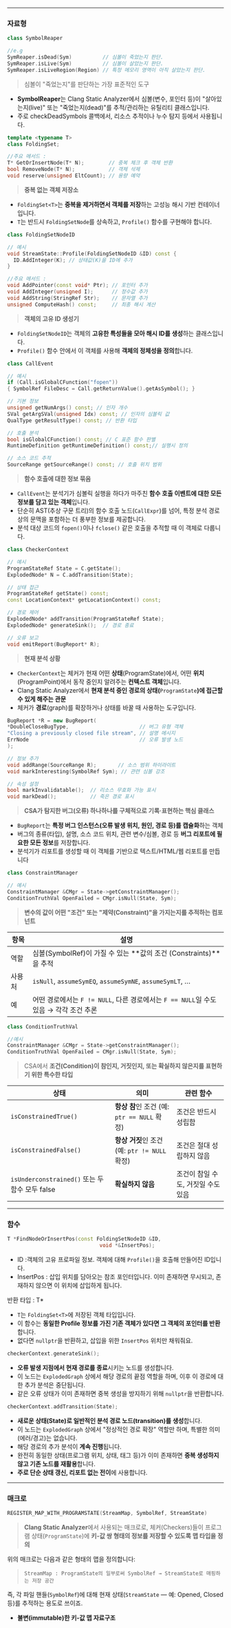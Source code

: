
---
### 자료형

```cpp
class SymbolReaper

//e.g
SymReaper.isDead(Sym)          // 심볼이 죽었는지 판단. 
SymReaper.isLive(Sym)          // 심볼이 살았는지 판단.
SymReaper.isLiveRegion(Region) // 특정 메모리 영역이 아직 살았는지 판단.
```

>심볼이 "죽었는지"를 판단하는 가장 표준적인 도구
- **SymbolReaper**는 Clang Static Analyzer에서 심볼(변수, 포인터 등)이 "살아있는지(live)" 또는 "죽었는지(dead)"를 추적/관리하는 유틸리티 클래스입니다.
- 주로 checkDeadSymbols 콜백에서, 리소스 추적이나 누수 탐지 등에서 사용됩니다.



```cpp
template <typename T> 
class FoldingSet;

//주요 메서드 :
T* GetOrInsertNode(T* N);        // 중복 체크 후 객체 반환
bool RemoveNode(T* N);           // 객체 삭제
void reserve(unsigned EltCount); // 용량 예약
```
>**중복 없는 객체 저장소**
- `FoldingSet<T>`는 **중복을 제거하면서 객체를 저장**하는 고성능 해시 기반 컨테이너입니다.
- `T`는 반드시 `FoldingSetNode`를 상속하고, `Profile()` 함수를 구현해야 합니다.



```cpp
class FoldingSetNodeID

// 예시
void StreamState::Profile(FoldingSetNodeID &ID) const {
  ID.AddInteger(K); // 상태값(K)을 ID에 추가
}

//주요 메서드 :
void AddPointer(const void* Ptr); // 포인터 추가 
void AddInteger(unsigned I);      // 정수값 추가 
void AddString(StringRef Str);    // 문자열 추가 
unsigned ComputeHash() const;     // 최종 해시 계산
```
>**객체의 고유 ID 생성기**
- `FoldingSetNodeID`는 객체의 **고유한 특성들을 모아 해시 ID를 생성**하는 클래스입니다.
- `Profile()` 함수 안에서 이 객체를 사용해 **객체의 정체성을 정의**합니다.



```cpp
class CallEvent

// 예시
if (Call.isGlobalCFunction("fopen")) 
{ SymbolRef FileDesc = Call.getReturnValue().getAsSymbol(); }

// 기본 정보
unsigned getNumArgs() const; // 인자 개수 
SVal getArgSVal(unsigned Idx) const; // 인자의 심볼릭 값 
QualType getResultType() const; // 반환 타입 

// 호출 분석 
bool isGlobalCFunction() const; // C 표준 함수 판별 
RuntimeDefinition getRuntimeDefinition() const;// 실행시 정의 

// 소스 코드 추적 
SourceRange getSourceRange() const; // 호출 위치 범위
```
>**함수 호출에 대한 정보 묶음**
- `CallEvent`는 분석기가 심볼릭 실행을 하다가 마주친 **함수 호출 이벤트에 대한 모든 정보를 담고 있는 객체**입니다.
- 단순히 AST(추상 구문 트리)의 함수 호출 노드(`CallExpr`)를 넘어, 특정 분석 경로상의 문맥을 포함하는 더 풍부한 정보를 제공합니다.
- 분석 대상 코드의 `fopen()`이나 `fclose()` 같은 호출을 추적할 때 이 객체로 다룹니다.



```cpp
class CheckerContext

// 예시
ProgramStateRef State = C.getState(); 
ExplodedNode* N = C.addTransition(State);

// 상태 접근
ProgramStateRef getState() const;
const LocationContext* getLocationContext() const;

// 경로 제어
ExplodedNode* addTransition(ProgramStateRef State);
ExplodedNode* generateSink();  // 경로 종료

// 오류 보고
void emitReport(BugReport* R);
```
>**현재 분석 상황**
- `CheckerContext`는 체커가 현재 어떤 **상태**(ProgramState)에서, 어떤 **위치**(ProgramPoint)에서 동작 중인지 알려주는 **컨텍스트 객체**입니다.
- Clang Static Analyzer에서 **현재 분석 중인 경로의 상태(**`ProgramState`**)에 접근할 수 있게 해주는 관문**
- 체커가 **경로**(graph)를 확장하거나 상태를 바꿀 때 사용하는 도구입니다.



```cpp
BugReport *R = new BugReport( 
*DoubleCloseBugType,                       // 버그 유형 객체
"Closing a previously closed file stream", // 설명 메시지 
ErrNode                                    // 오류 발생 노드 
);

// 정보 추가
void addRange(SourceRange R);       // 소스 범위 하이라이트
void markInteresting(SymbolRef Sym); // 관련 심볼 강조

// 속성 설정
bool markInvalidatable();  // 리소스 무효화 가능 표시
void markDead();           // 죽은 경로 표시
```
>**CSA가 탐지한 버그(오류) 하나하나를 구체적으로 기록·표현하는 핵심 클래스**
- `BugReport`는 **특정 버그 인스턴스(오류 발생 위치, 원인, 경로 등)를 캡슐화**하는 객체
- 버그의 종류(타입), 설명, 소스 코드 위치, 관련 변수/심볼, 경로 등 **버그 리포트에 필요한 모든 정보**를 저장합니다.
- 분석기가 리포트를 생성할 때 이 객체를 기반으로 텍스트/HTML/웹 리포트를 만듭니다



```cpp
class ConstraintManager

// 예시
ConstraintManager &CMgr = State->getConstraintManager(); 
ConditionTruthVal OpenFailed = CMgr.isNull(State, Sym);
```
>**변수의 값이 어떤 "조건" 또는 "제약(Constraint)"을 가지는지를 추적하는 컴포넌트**

|항목|설명|
|---|---|
|역할|심볼(SymbolRef)이 가질 수 있는 **값의 조건 (Constraints)**을 추적|
|사용처|`isNull`, `assumeSymEQ`, `assumeSymNE`, `assumeSymLT`, …|
|예|어떤 경로에서는 `F != NULL`, 다른 경로에서는 `F == NULL`일 수도 있음 → 각각 조건 추론|

```cpp
class ConditionTruthVal

//예시
ConstraintManager &CMgr = State->getConstraintManager(); 
ConditionTruthVal OpenFailed = CMgr.isNull(State, Sym);
```
>CSA에서 **조건(Condition)이 참인지, 거짓인지, 또는 확실하지 않은지를 표현하기 위한 특수한 타입**

|상태|의미|관련 함수|
|---|---|---|
|`isConstrainedTrue()`|**항상 참**인 조건 (예: `ptr == NULL` 확정)|조건은 반드시 성립함|
|`isConstrainedFalse()`|**항상 거짓**인 조건 (예: `ptr != NULL` 확정)|조건은 절대 성립하지 않음|
|`isUnderconstrained()` 또는 두 함수 모두 false|**확실하지 않음**|조건이 참일 수도, 거짓일 수도 있음|


---
### 함수

```cpp
T *FindNodeOrInsertPos(const FoldingSetNodeID &ID,                           
					          void *&InsertPos);
```
- ID :객체의 고유 프로파일 정보. 객체에 대해 `Profile()`을 호출해 만들어진 ID입니다.
- InsertPos : 삽입 위치를 담아오는 참조 포인터입니다. 이미 존재하면 무시되고, 존재하지 않으면 이 위치에 삽입하게 됩니다.

 반환 타입 : T*

- `T`는 `FoldingSet<T>`에 저장된 객체 타입입니다.
- 이 함수는 **동일한 Profile 정보를 가진 기존 객체가 있다면 그 객체의 포인터를 반환**합니다.
- 없다면 `nullptr`을 반환하고, 삽입을 위한 `InsertPos` 위치만 채워줘요.


```cpp
checkerContext.generateSink();
```
- **오류 발생 지점에서 현재 경로를 종료**시키는 노드를 생성합니다.
- 이 노드는 `ExplodedGraph` 상에서 해당 경로의 끝점 역할을 하며, 이후 이 경로에 대한 추가 분석은 중단됩니다.
- 같은 오류 상태가 이미 존재하면 중복 생성을 방지하기 위해 `nullptr`을 반환합니다.


```cpp
checkerContext.addTransition(State);
```
- **새로운 상태(State)로 일반적인 분석 경로 노드(transition)를 생성**합니다.
- 이 노드는 `ExplodedGraph` 상에서 "정상적인 경로 확장" 역할만 하며, 특별한 의미(에러/경고)는 없습니다.
- 해당 경로의 추가 분석이 **계속 진행**됩니다.
- 완전히 동일한 상태(프로그램 위치, 상태, 태그 등)가 이미 존재하면 **중복 생성하지 않고 기존 노드를 재활용**합니다.
- **주로 단순 상태 갱신, 리포트 없는 전이**에 사용합니다.



---

### 매크로

```cpp
REGISTER_MAP_WITH_PROGRAMSTATE(StreamMap, SymbolRef, StreamState)
```
> **Clang Static Analyzer**에서 사용되는 매크로로, 체커(Checkers)들이 프로그램 상태(`ProgramState`)에 **키-값 쌍 형태의 정보를 저장할 수 있도록 맵 타입을 정의**

위의 매크로는 다음과 같은 형태의 맵을 정의합니다:

> `StreamMap : ProgramState의 일부로써 SymbolRef → StreamState로 매핑하는 저장 공간`

즉, 각 파일 핸들(`SymbolRef`)에 대해 현재 상태(`StreamState` — 예: Opened, Closed 등)를 추적하는 용도로 쓰이죠.
- **불변(immutable)한 키-값 맵 자료구조**



